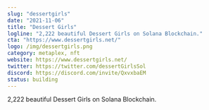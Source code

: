 ```yaml
---
slug: "dessertgirls"
date: "2021-11-06"
title: "Dessert Girls"
logline: "2,222 beautiful Dessert Girls on Solana Blockchain."
cta: "https://www.dessertgirls.net/"
logo: /img/dessertgirls.png
category: metaplex, nft
website: https://www.dessertgirls.net/
twitter: https://twitter.com/dessertGirlsSol
discord: https://discord.com/invite/QxvxbaEM
status: building
---
```


2,222 beautiful Dessert Girls on Solana Blockchain.
